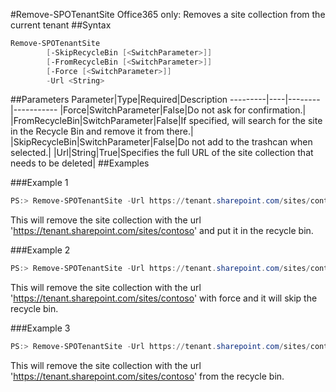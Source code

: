 #Remove-SPOTenantSite
Office365 only: Removes a site collection from the current tenant
##Syntax
```powershell
Remove-SPOTenantSite
        [-SkipRecycleBin [<SwitchParameter>]]
        [-FromRecycleBin [<SwitchParameter>]]
        [-Force [<SwitchParameter>]]
        -Url <String>
```


##Parameters
Parameter|Type|Required|Description
---------|----|--------|-----------
|Force|SwitchParameter|False|Do not ask for confirmation.|
|FromRecycleBin|SwitchParameter|False|If specified, will search for the site in the Recycle Bin and remove it from there.|
|SkipRecycleBin|SwitchParameter|False|Do not add to the trashcan when selected.|
|Url|String|True|Specifies the full URL of the site collection that needs to be deleted|
##Examples

###Example 1
```powershell
PS:> Remove-SPOTenantSite -Url https://tenant.sharepoint.com/sites/contoso
```
This will remove the site collection with the url 'https://tenant.sharepoint.com/sites/contoso'  and put it in the recycle bin.

###Example 2
```powershell
PS:> Remove-SPOTenantSite -Url https://tenant.sharepoint.com/sites/contoso -Force -SkipRecycleBin
```
This will remove the site collection with the url 'https://tenant.sharepoint.com/sites/contoso' with force and it will skip the recycle bin.

###Example 3
```powershell
PS:> Remove-SPOTenantSite -Url https://tenant.sharepoint.com/sites/contoso -FromRecycleBin
```
This will remove the site collection with the url 'https://tenant.sharepoint.com/sites/contoso' from the recycle bin.
